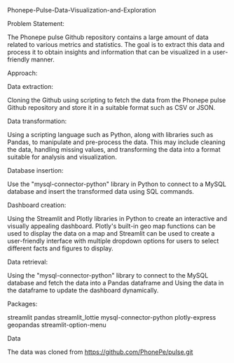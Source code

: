 
Phonepe-Pulse-Data-Visualization-and-Exploration



Problem Statement:

The Phonepe pulse Github repository contains a large amount of data related to various metrics and statistics. The goal is to extract this data and process it to obtain insights and information that can be visualized in a user-friendly manner.

Approach:

Data extraction:

Cloning the Github using scripting to fetch the data from the Phonepe pulse Github repository and store it in a suitable format such as CSV or JSON.

Data transformation: 

Using a scripting language such as Python, along with libraries such as Pandas, to manipulate and pre-process the data. This may include cleaning the data, handling missing values, and transforming the data into a format suitable for analysis and visualization.

Database insertion:

Use the "mysql-connector-python" library in Python to connect to a MySQL database and insert the transformed data using SQL commands.

Dashboard creation:

Using the Streamlit and Plotly libraries in Python to create an interactive and visually appealing dashboard. Plotly's built-in geo map functions can be used to display the data on a map and Streamlit can be used to create a user-friendly interface with multiple dropdown options for users to select different facts and figures to display.

Data retrieval: 

Using the "mysql-connector-python" library to connect to the MySQL database and fetch the data into a Pandas dataframe and Using the data in the dataframe to update the dashboard dynamically.

Packages:

streamlit
pandas
streamlit_lottie
mysql-connector-python
plotly-express
geopandas
streamlit-option-menu

Data

The data was cloned from https://github.com/PhonePe/pulse.git
